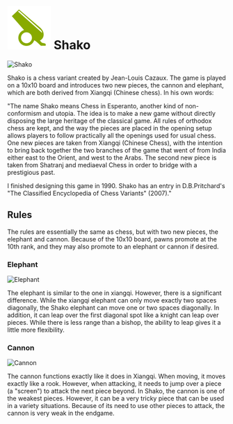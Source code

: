 # ![Shako](https://github.com/gbtami/pychess-variants/blob/master/static/icons/shako.svg) Shako

![Shako](https://github.com/gbtami/pychess-variants/blob/master/static/images/CVariantsGuide/Shako.png)

Shako is a chess variant created by Jean-Louis Cazaux. The game is played on a 10x10 board and introduces two new pieces, the cannon and elephant, which are both derived from Xiangqi (Chinese chess). In his own words:

"The name Shako means Chess in Esperanto, another kind of non-conformism and utopia. The idea is to make a new game without directly disposing the large heritage of the classical game. All rules of orthodox chess are kept, and the way the pieces are placed in the opening setup allows players to follow practically all the openings used for usual chess. One new pieces are taken from Xiangqi (Chinese Chess), with the intention to bring back together the two branches of the game that went of from India either east to the Orient, and west to the Arabs. The second new piece is taken from Shatranj and mediaeval Chess in order to bridge with a prestigious past.

I finished designing this game in 1990. Shako has an entry in D.B.Pritchard's "The Classified Encyclopedia of Chess Variants" (2007)."

## Rules

The rules are essentially the same as chess, but with two new pieces, the elephant and cannon. Because of the 10x10 board, pawns promote at the 10th rank, and they may also promote to an elephant or cannon if desired.

### Elephant

![Elephant](https://github.com/gbtami/pychess-variants/blob/master/static/images/CVariantsGuide/ShakoElephant.png)

The elephant is similar to the one in xiangqi. However, there is a significant difference. While the xiangqi elephant can only move exactly two spaces diagonally, the Shako elephant can move one or two spaces diagonally. In addition, it can leap over the first diagonal spot like a knight can leap over pieces. While there is less range than a bishop, the ability to leap gives it a little more flexibility.

### Cannon

![Cannon](https://github.com/gbtami/pychess-variants/blob/master/static/images/CVariantsGuide/Cannon.png)

The cannon functions exactly like it does in Xiangqi. When moving, it moves exactly like a rook. However, when attacking, it needs to jump over a piece (a "screen") to attack the next piece beyond. In Shako, the cannon is one of the weakest pieces. However, it can be a very tricky piece that can be used in a variety situations. Because of its need to use other pieces to attack, the cannon is very weak in the endgame.
